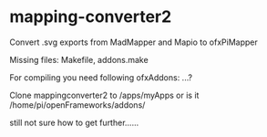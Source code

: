 # mapping-converter2
Convert .svg exports from MadMapper and Mapio to ofxPiMapper


Missing files: Makefile, addons.make


For compiling you need following ofxAddons: ...?

Clone mappingconverter2 to /apps/myApps or is it /home/pi/openFrameworks/addons/

still not sure how to get further......
